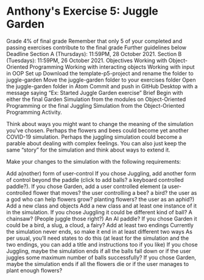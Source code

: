 # Anthony's Exercise 5: Juggle Garden

Grade
4% of final grade
Remember that only 5 of your completed and passing exercises contribute to the final grade
Further guidelines below
Deadline
Section A (Thursdays): 11:59PM, 28 October 2021.
Section B (Tuesdays): 11:59PM, 26 October 2021.
Objectives
Working with Object-Oriented Programming
Working with interacting objects
Working with input in OOP
Set up
Download the template-p5-project and rename the folder to juggle-garden
Move the juggle-garden folder to your exercises folder
Open the juggle-garden folder in Atom
Commit and push in GitHub Desktop with a message saying “Ex: Started Juggle Garden exercise”
Brief
Begin with either the final Garden Simulation from the modules on Object-Oriented Programming or the final Juggling Simulation from the Object-Oriented Programming Activity.

Think about ways you might want to change the meaning of the simulation you’ve chosen. Perhaps the flowers and bees could become yet another COVID-19 simulation. Perhaps the juggling simulation could become a parable about dealing with complex feelings. You can also just keep the same “story” for the simulation and think about ways to extend it.

Make your changes to the simulation with the following requirements:

Add a(nother) form of user-control
If you chose Juggling, add another form of control beyond the paddle (click to add balls? a keyboard controlled paddle?).
If you chose Garden, add a user controlled element (a user-controlled flower that moves? the user controlling a bee? a bird? the user as a god who can help flowers grow? planting flowers? the user as an aphid?)
Add a new class and objects
Add a new class and at least one instance of it in the simulation.
If you chose Juggling it could be different kind of ball? A chainsaw? (People juggle those right?) An AI paddle?
If you chose Garden it could be a bird, a slug, a cloud, a fairy?
Add at least two endings
Currently the simulation never ends, so make it end in at least different two ways
As per usual, you’ll need states to do this (at least for the simulation and the two endings, you can add a title and instructions too if you like)
If you chose Juggling, maybe the simulation ends if all the balls fall down or if the user juggles some maximum number of balls successfully?
If you chose Garden, maybe the simulation ends if all the flowers die or if the user manages to plant enough flowers?

